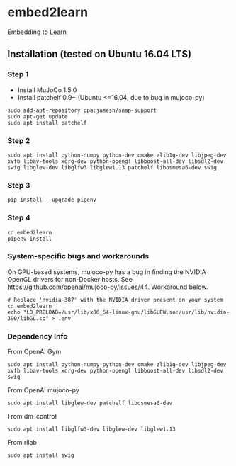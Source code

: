 # embed2learn
Embedding to Learn

## Installation (tested on Ubuntu 16.04 LTS)

### Step 1
* Install MuJoCo 1.5.0
* Install patchelf 0.9+ (Ubuntu <=16.04, due to bug in mujoco-py)
 ```shell
 sudo add-apt-repository ppa:jamesh/snap-support
 sudo apt-get update
 sudo apt install patchelf
 ```

### Step 2
```shell
sudo apt install python-numpy python-dev cmake zlib1g-dev libjpeg-dev xvfb libav-tools xorg-dev python-opengl libboost-all-dev libsdl2-dev swig libglew-dev libglfw3 libglew1.13 patchelf libosmesa6-dev swig
```

### Step 3
```shell
pip install --upgrade pipenv
```

### Step 4
```shell
cd embed2learn
pipenv install
```

### System-specific bugs and workarounds
On GPU-based systems, mujoco-py has a bug in finding the NVIDIA OpenGL drivers for non-Docker hosts. See https://github.com/openai/mujoco-py/issues/44. Workaround below.
```shell
# Replace 'nvidia-387' with the NVIDIA driver present on your system
cd embed2learn
echo "LD_PRELOAD=/usr/lib/x86_64-linux-gnu/libGLEW.so:/usr/lib/nvidia-390/libGL.so" > .env
```

### Dependency Info
From OpenAI Gym
```shell
sudo apt install python-numpy python-dev cmake zlib1g-dev libjpeg-dev xvfb libav-tools xorg-dev python-opengl libboost-all-dev libsdl2-dev swig
```
From OpenAI mujoco-py
```shell
sudo apt install libglew-dev patchelf libosmesa6-dev
```
From dm_control
```shell
sudo apt install libglfw3-dev libglew-dev libglew1.13
```

From rllab
```shell
sudo apt install swig
```
